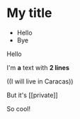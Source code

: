 # My title
- Hello
- Bye

Hello

I'm **a** text
with __2 lines__

((I will live in Caracas))

But it's [[private]]

So cool!

